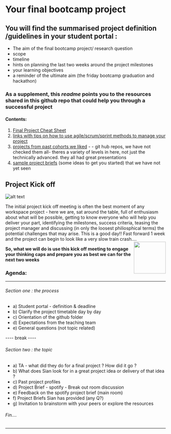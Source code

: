 # Your final bootcamp project 

## You will find the summarised project definition /guidelines in your student portal : 

+ The aim of the final bootcamp project/ research question
+ scope 
+ timeline 
+ hints on planning the last two weeks around the project milestones
+ your learning objectives 
+ a reminder of the ultimate aim (the friday bootcamp graduation and hackathon)

### As a supplement, this ***readme*** points you to the resources shared in this github repo that could help you through a successful project

#### Contents:

1) [Final Project Cheat Sheet](https://github.com/student-IH-labs-and-stuff/BCNDATA1021/edit/main/Projects/final_project/final_project_cheatsheet/final_project_cheat_sheet.md)
2) [links with tips on how to use agile/scrum/sprint methods to manage your project](https://github.com/student-IH-labs-and-stuff/BCNDATA1021/edit/main/Projects/final_project/Agile_method.md)
3) [projects from past cohorts we liked](https://github.com/student-IH-labs-and-stuff/BCNDATA1021/edit/main/Projects/final_project/past_cohort_projects.md) - - git hub repos, we have not checked them all- theres a variety of levels in here, not just the technically advanced. they all had great presentations
4) [sample project briefs](https://github.com/student-IH-labs-and-stuff/BCNDATA1021/edit/main/Projects/final_project/project_proposals.md) (some ideas to get you started) that we have not yet seen 



## Project Kick off

![alt text](https://github.com/student-IH-labs-and-stuff/BCNDATA1021/tree/main/Projects/final_project/kick-off-meetings.png)

The initial project kick off meeting is often the best moment of any workspace project - here we are, sat around the table, full of enthusiasm about what will be possible, getting to know everyone who will help you deliver your part, identifying the milestones, success criteria, teasing the project manager and discussing (in only the loosest philiosphical terms) the potential challenges that may arise. This is a good day!! Fast forward 1 week and the project can begin to look like a very slow train crash....  
<img align="right" width="100" height="100" src="https://github.com/student-IH-labs-and-stuff/BCNDATA1021/edit/main/Projects/final_project/TTTW_large.jpeg">



**So, what we will do is use this kick off meeting to engage your thinking caps and prepare you as best we can for the next two weeks** 

### Agenda:
-----
###### Section one : the process 

+ a) Student portal - definition & deadline
+ b) Clarify the project timetable day by day
+ c) Orientation of the github folder 
+ d) Expectations from the teaching team 
+ e) General questions (not topic related) 

---- break ---- 

###### Section two : the topic

+ a) TA - what did they do for a final project ? How did it go ?
+ b) What does Sian look for in a great project idea or delivery of that idea ? 
+ c) Past project profiles  
+ d) Project Brief - spotify - Break out room discussion 
+ e) Feedback on the spotify project brief (main room) 
+ f) Project Briefs Sian has provided (any Q?) 
+ g) Invitation to brainstorm with your peers or explore the resources

###### Fin....

-------------

